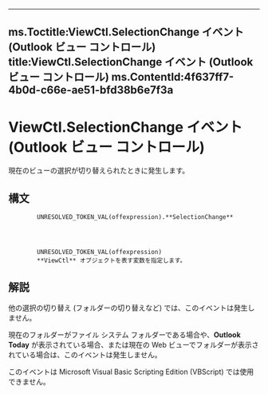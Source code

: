 

---
ms.Toctitle:ViewCtl.SelectionChange イベント (Outlook ビュー コントロール)
title:ViewCtl.SelectionChange イベント (Outlook ビュー コントロール)
ms.ContentId:4f637ff7-4b0d-c66e-ae51-bfd38b6e7f3a
---
# ViewCtl.SelectionChange イベント (Outlook ビュー コントロール)




現在のビューの選択が切り替えられたときに発生します。

## 構文

            UNRESOLVED_TOKEN_VAL(offexpression).**SelectionChange**




            UNRESOLVED_TOKEN_VAL(offexpression)
            **ViewCtl** オブジェクトを表す変数を指定します。



## 解説
他の選択の切り替え (フォルダーの切り替えなど) では、このイベントは発生しません。



現在のフォルダーがファイル システム フォルダーである場合や、**Outlook Today** が表示されている場合、または現在の Web ビューでフォルダーが表示されている場合は、このイベントは発生しません。



このイベントは Microsoft Visual Basic Scripting Edition (VBScript) では使用できません。






